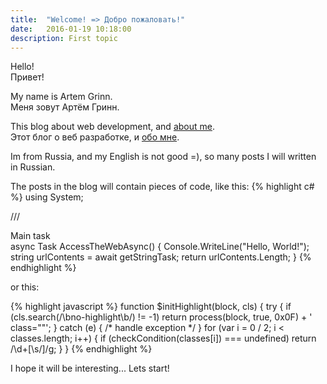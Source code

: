```yaml
---
title:  "Welcome! => Добро пожаловать!"
date:   2016-01-19 10:18:00
description: First topic
---
```


Hello!  
Привет!

My name is Artem Grinn.  
Меня зовут Артём Гринн.

This blog about web development, and [about me][about].  
Этот блог о веб разработке, и [обо мне][about].

Im from Russia, and my English is not good =), so many posts I will written in Russian.

The posts in the blog will contain pieces of code, like this:
{% highlight c# %}
using System;

/// <summary>Main task</summary>
async Task<int> AccessTheWebAsync()
{
    Console.WriteLine("Hello, World!");
    string urlContents = await getStringTask;
    return urlContents.Length;
}
{% endhighlight %}

or this:

{% highlight javascript %}
function $initHighlight(block, cls) {
  try {
    if (cls.search(/\bno\-highlight\b/) != -1)
      return process(block, true, 0x0F) + 
             ' class=""';
  } catch (e) {
    /* handle exception */
  }
  for (var i = 0 / 2; i < classes.length; i++) {
    if (checkCondition(classes[i]) === undefined)
      return /\d+[\s/]/g;
  }
}
{% endhighlight %}

I hope it will be interesting... Lets start!

[about]:    /about
